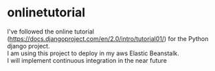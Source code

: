 # onlinetutorial
I've followed the online tutorial (https://docs.djangoproject.com/en/2.0/intro/tutorial01/) for the Python django project. <br>
I am using this project to deploy in my aws Elastic Beanstalk.
<br>
I will implement continuous integration in the near future